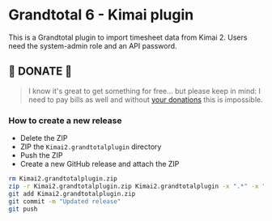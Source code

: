 # Grandtotal 6 - Kimai plugin

This is a Grandtotal plugin to import timesheet data from Kimai 2. Users need the system-admin role and an API password.

## 🎉 DONATE 🎉

> I know it's great to get something for free... but please keep in mind:
> I need to pay bills as well and without [your donations](https://www.paypal.me/kevinpapst) this is impossible.

### How to create a new release

- Delete the ZIP
- ZIP the `Kimai2.grandtotalplugin` directory
- Push the ZIP
- Create a new GitHub release and attach the ZIP

```bash
rm Kimai2.grandtotalplugin.zip
zip -r Kimai2.grandtotalplugin.zip Kimai2.grandtotalplugin -x ".*" -x "__MACOSX" -x "Kimai2.grandtotalplugin.zip" -x ".DS_Store"
git add Kimai2.grandtotalplugin.zip
git commit -m "Updated release"
git push
```
